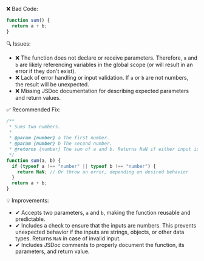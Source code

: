 ❌ Bad Code:

```javascript
function sum() {
  return a + b;
}
```

🔍 Issues:

- ❌ The function does not declare or receive parameters. Therefore, `a` and `b` are likely referencing variables in the
  global scope (or will result in an error if they don't exist).
- ❌ Lack of error handling or input validation. If `a` or `b` are not numbers, the result will be unexpected.
- ❌ Missing JSDoc documentation for describing expected parameters and return values.

✅ Recommended Fix:

```javascript
/**
 * Sums two numbers.
 *
 * @param {number} a The first number.
 * @param {number} b The second number.
 * @returns {number} The sum of a and b. Returns NaN if either input is not a number.
 */
function sum(a, b) {
  if (typeof a !== "number" || typeof b !== "number") {
    return NaN; // Or throw an error, depending on desired behavior
  }
  return a + b;
}
```

💡 Improvements:

- ✔ Accepts two parameters, `a` and `b`, making the function reusable and predictable.
- ✔ Includes a check to ensure that the inputs are numbers. This prevents unexpected behavior if the inputs are strings,
  objects, or other data types. Returns `NaN` in case of invalid input.
- ✔ Includes JSDoc comments to properly document the function, its parameters, and return value.
